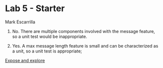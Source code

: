 # Lab 5 - Starter

Mark Escarrilla

1. No. There are multiple components involved with the message feature, so a unit test would be inappropriate.

2. Yes. A max message length feature is small and can be characterized as a unit, so a unit test is appropriate;

[Expose and explore](expose.html)
